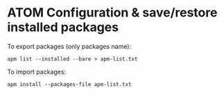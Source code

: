 ATOM Configuration & save/restore installed packages
=======================

To export packages (only packages name):
```
apm list --installed --bare > apm-list.txt
```
To import packages:
```
apm install --packages-file apm-list.txt
```
